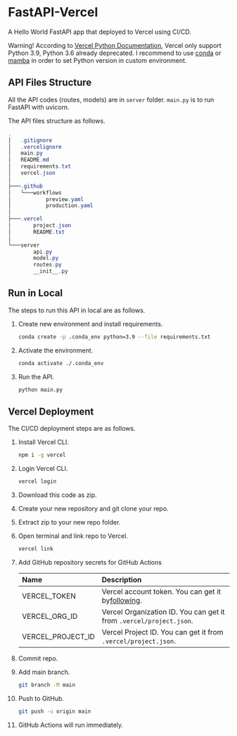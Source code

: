 # FastAPI-Vercel

A Hello World FastAPI app that deployed to Vercel using CI/CD.

Warning! According to [Vercel Python Documentation](https://vercel.com/docs/concepts/functions/serverless-functions/runtimes/python), Vercel only support Python 3.9, Python 3.6 already deprecated. I recommend to use [conda](https://docs.conda.io/en/latest/miniconda.html) or [mamba](https://mamba.readthedocs.io/en/latest/) in order to set Python version in custom environment.

## API Files Structure

All the API codes (routes, models) are in `server` folder. `main.py` is to run FastAPI with uvicorn.

The API files structure as follows.

```powershell
.
│   .gitignore
│   .vercelignore
│   main.py
│   README.md
│   requirements.txt
│   vercel.json
│
├───.github
│   └───workflows
│           preview.yaml
│           production.yaml
│
├───.vercel
│       project.json
│       README.txt
│
└───server
        api.py
        model.py
        routes.py
        __init__.py
```

## Run in Local

The steps to run this API in local are as follows.

1. Create new environment and install requirements.

   ```bash
   conda create -p .conda_env python=3.9 --file requirements.txt
   ```
2. Activate the environment.

   ```bash
   conda activate ./.conda_env
   ```
3. Run the API.

   ```bash
   python main.py
   ```

## Vercel Deployment

The CI/CD deployment steps are as follows.

1. Install Vercel CLI.

   ```bash
   npm i -g vercel
   ```
2. Login Vercel CLI.

   ```bash
   vercel login
   ```
3. Download this code as zip.
4. Create your new repository and git clone your repo.
5. Extract zip to your new repo folder.
6. Open terminal and link repo to Vercel.

   ```bash
   vercel link
   ```
7. Add GitHub repository secrets for GitHub Actions

   | Name              | Description                                                                                                                                 |
   | :---------------- | :------------------------------------------------------------------------------------------------------------------------------------------ |
   | VERCEL_TOKEN      | Vercel account token. You can get it by[following](https://vercel.com/guides/how-do-i-use-a-vercel-api-access-token#creating-an-access-token). |
   | VERCEL_ORG_ID     | Vercel Organization ID. You can get it from `.vercel/project.json`.                                                                       |
   | VERCEL_PROJECT_ID | Vercel Project ID. You can get it from `.vercel/project.json`.                                                                           |
8. Commit repo.
9. Add main branch.

   ```bash
   git branch -M main
   ```
10. Push to GitHub.

    ```bash
    git push -u origin main
    ```
11. GitHub Actions will run immediately.
